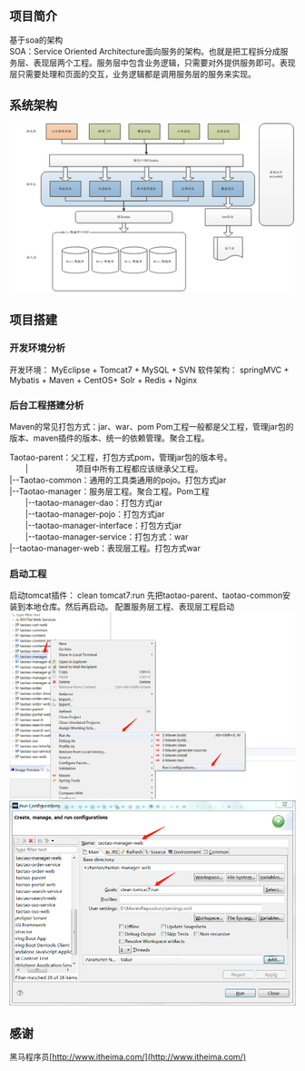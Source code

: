 ## 项目简介
基于soa的架构   
SOA：Service Oriented Architecture面向服务的架构。也就是把工程拆分成服务层、表现层两个工程。服务层中包含业务逻辑，只需要对外提供服务即可。表现层只需要处理和页面的交互，业务逻辑都是调用服务层的服务来实现。
## 系统架构
![](https://github.com/YuuiChung/Taotao/blob/master/images/3.png)
## 项目搭建
### 开发环境分析
开发环境： MyEclipse + Tomcat7 + MySQL + SVN 
软件架构： springMVC + Mybatis + Maven + CentOS+ Solr + Redis + Nginx
### 后台工程搭建分析
Maven的常见打包方式：jar、war、pom
Pom工程一般都是父工程，管理jar包的版本、maven插件的版本、统一的依赖管理。聚合工程。

Taotao-parent：父工程，打包方式pom，管理jar包的版本号。   
　　|　　　　　　项目中所有工程都应该继承父工程。   
|--Taotao-common：通用的工具类通用的pojo。打包方式jar   
|--Taotao-manager：服务层工程。聚合工程。Pom工程   
　　|--taotao-manager-dao：打包方式jar   
　　|--taotao-manager-pojo：打包方式jar   
　　|--taotao-manager-interface：打包方式jar   
　　|--taotao-manager-service：打包方式：war   
|--taotao-manager-web：表现层工程。打包方式war   
### 启动工程
启动tomcat插件：
clean tomcat7:run
先把taotao-parent、taotao-common安装到本地仓库。然后再启动。
配置服务层工程、表现层工程启动
![](https://github.com/YuuiChung/Taotao/blob/master/images/1.png)
![](https://github.com/YuuiChung/Taotao/blob/master/images/2.png)

## 感谢
黑马程序员[http://www.itheima.com/](http://www.itheima.com/)


